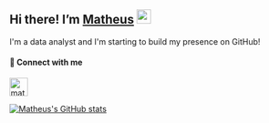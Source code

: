 ## Hi there! I’m [Matheus](https://eatmush.github.io/) <img src="https://media.giphy.com/media/hvRJCLFzcasrR4ia7z/giphy.gif" width="25">
I'm a data analyst and I'm starting to build my presence on GitHub!

#### 🔗 Connect with me
<a href="https://www.linkedin.com/in/matcastella/" target="blank"><img align="center" src="https://cdn.jsdelivr.net/npm/simple-icons@v7/icons/linkedin.svg" alt="matheuscastella" height="32" /></a>

[![Matheus's GitHub stats](https://github-readme-stats.vercel.app/api?username=eatmush&theme=dark)](https://github.com/eatmush/github-readme-stats)

<!--
**eatmush/eatmush** is a ✨ _special_ ✨ repository because its `README.md` (this file) appears on your GitHub profile.

Here are some ideas to get you started:

- 🔭 I’m currently working on ...
- 🌱 I’m currently learning ...
- 👯 I’m looking to collaborate on ...
- 🤔 I’m looking for help with ...
- 💬 Ask me about ...
- 📫 How to reach me: ...
- 😄 Pronouns: ...
- ⚡ Fun fact: ...
-->
